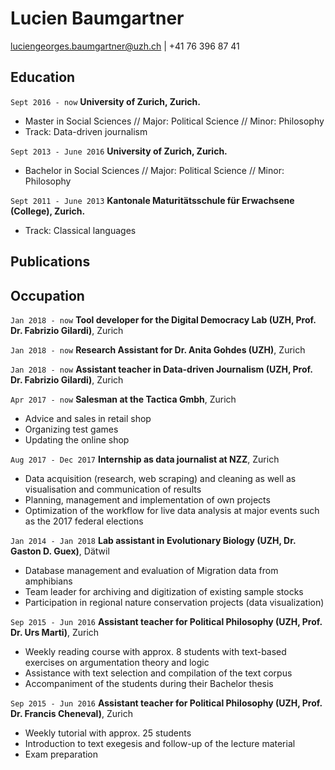 
# Lucien Baumgartner

<div id="webaddress">
<a href="luciengeorges.baumgartner@uzh.ch">luciengeorges.baumgartner@uzh.ch</a>
| +41 76 396 87 41
</div>


## Education

`Sept 2016 - now`
__University of Zurich, Zurich.__

- Master in Social Sciences // Major: Political Science // Minor: Philosophy
- Track: Data-driven journalism

`Sept 2013 - June 2016`
__University of Zurich, Zurich.__

- Bachelor in Social Sciences // Major: Political Science // Minor: Philosophy

`Sept 2011 - June 2013`
__Kantonale Maturitätsschule für Erwachsene (College), Zurich.__

- Track: Classical languages

<!--

## Awards

`2013`

Bachelor thesis selected for official exhibition of best master theses, IPZ

-->

## Publications



<!-- A list is also available [online](http://scholar.google.co.uk/citations?user=LTOTl0YAAAAJ) -->
<!--
### Journals

`1669`
Newton Sir I, De analysi per æquationes numero terminorum infinitas.

`1669`
Lectiones opticæ.

etc. etc. etc.

### Patents

`2012`
Infinitesimal calculus for solutions to physics problems, [SMBC](http://www.techdirt.com/articles/20121011/09312820678/if-patents-had-been-around-time-newton.shtml) patent 001

-->

## Occupation
`Jan 2018 - now`
__Tool developer for the Digital Democracy Lab (UZH, Prof. Dr. Fabrizio Gilardi)__, Zurich

`Jan 2018 - now`
__Research Assistant for Dr. Anita Gohdes (UZH)__, Zurich

`Jan 2018 - now`
__Assistant teacher in Data-driven Journalism (UZH, Prof. Dr. Fabrizio Gilardi)__, Zurich

`Apr 2017 - now`
__Salesman at the Tactica Gmbh__, Zurich
- Advice and sales in retail shop
- Organizing test games
- Updating the online shop

`Aug 2017 - Dec 2017`
__Internship as data journalist at NZZ__, Zurich
- Data acquisition (research, web scraping) and cleaning as well as visualisation and communication of results
- Planning, management and implementation of own projects
- Optimization of the workflow for live data analysis at major events such as the 2017 federal elections

`Jan 2014 - Jan 2018`
__Lab assistant in Evolutionary Biology (UZH, Dr. Gaston D. Guex)__, Dätwil
- Database management and evaluation of Migration data from amphibians
- Team leader for archiving and digitization of existing sample stocks
- Participation in regional nature conservation projects (data visualization)

`Sep 2015 - Jun 2016`
__Assistant teacher for Political Philosophy (UZH, Prof. Dr. Urs Marti)__, Zurich
- Weekly reading course with approx. 8 students with text-based exercises on argumentation theory and logic
- Assistance with text selection and compilation of the text corpus
- Accompaniment of the students during their Bachelor thesis

`Sep 2015 - Jun 2016`
__Assistant teacher for Political Philosophy (UZH, Prof. Dr. Francis Cheneval)__, Zurich
- Weekly tutorial with approx. 25 students
- Introduction to text exegesis and follow-up of the lecture material
- Exam preparation


<!-- ### Footer

Last updated: May 2013 -->

